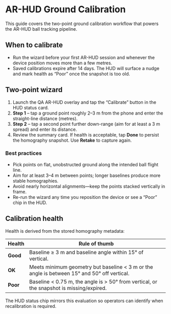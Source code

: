 # AR-HUD Ground Calibration

This guide covers the two-point ground calibration workflow that powers the AR-HUD ball tracking pipeline.

## When to calibrate

* Run the wizard before your first AR-HUD session and whenever the device position moves more than a few metres.
* Saved calibrations expire after 14 days. The HUD will surface a nudge and mark health as “Poor” once the snapshot is too old.

## Two-point wizard

1. Launch the QA AR-HUD overlay and tap the “Calibrate” button in the HUD status card.
2. **Step 1** – tap a ground point roughly 2–3 m from the phone and enter the straight-line distance (metres).
3. **Step 2** – tap a second point further down-range (aim for at least a 3 m spread) and enter its distance.
4. Review the summary card. If health is acceptable, tap **Done** to persist the homography snapshot. Use **Retake** to capture again.

### Best practices

* Pick points on flat, unobstructed ground along the intended ball flight line.
* Aim for at least 3–4 m between points; longer baselines produce more stable homographies.
* Avoid nearly horizontal alignments—keep the points stacked vertically in frame.
* Re-run the wizard any time you reposition the device or see a “Poor” chip in the HUD.

## Calibration health

Health is derived from the stored homography metadata:

| Health | Rule of thumb |
| ------ | ------------- |
| **Good** | Baseline ≥ 3 m and baseline angle within 15° of vertical. |
| **OK** | Meets minimum geometry but baseline < 3 m or the angle is between 15° and 50° off vertical. |
| **Poor** | Baseline < 0.75 m, the angle is > 50° from vertical, or the snapshot is missing/expired. |

The HUD status chip mirrors this evaluation so operators can identify when recalibration is required.
